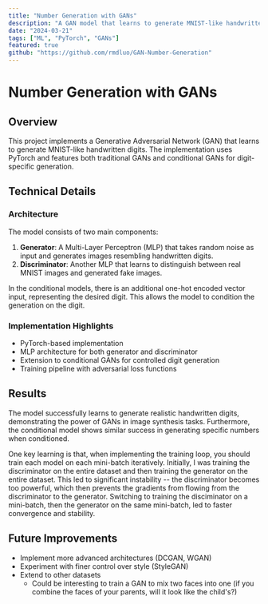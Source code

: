 ```yaml
---
title: "Number Generation with GANs"
description: "A GAN model that learns to generate MNIST-like handwritten digits using PyTorch, with MLP-based generator and discriminator architectures, and extended to conditional GANs for digit-specific generation."
date: "2024-03-21"
tags: ["ML", "PyTorch", "GANs"]
featured: true
github: "https://github.com/rmdluo/GAN-Number-Generation"
---
```


# Number Generation with GANs

## Overview

This project implements a Generative Adversarial Network (GAN) that learns to generate MNIST-like handwritten digits. The implementation uses PyTorch and features both traditional GANs and conditional GANs for digit-specific generation.

## Technical Details

### Architecture

The model consists of two main components:

1. **Generator**: A Multi-Layer Perceptron (MLP) that takes random noise as input and generates images resembling handwritten digits.
2. **Discriminator**: Another MLP that learns to distinguish between real MNIST images and generated fake images.

In the conditional models, there is an additional one-hot encoded vector input, representing the desired digit. This allows the model to condition the generation on the digit.

### Implementation Highlights

- PyTorch-based implementation
- MLP architecture for both generator and discriminator
- Extension to conditional GANs for controlled digit generation
- Training pipeline with adversarial loss functions

## Results

The model successfully learns to generate realistic handwritten digits, demonstrating the power of GANs in image synthesis tasks. Furthermore, the conditional model shows similar success in generating specific numbers when conditioned.

One key learning is that, when implementing the training loop, you should train each model on each mini-batch iteratively. Initially, I was training the discriminator on the entire dataset and then training the generator on the entire dataset. This led to significant instability -- the discriminator becomes too powerful, which then prevents the gradients from flowing from the discriminator to the generator. Switching to training the disciminator on a mini-batch, then the generator on the same mini-batch, led to faster convergence and stability.

## Future Improvements

- Implement more advanced architectures (DCGAN, WGAN)
- Experiment with finer control over style (StyleGAN)
- Extend to other datasets
    - Could be interesting to train a GAN to mix two faces into one (if you combine the faces of your parents, will it look like the child's?)